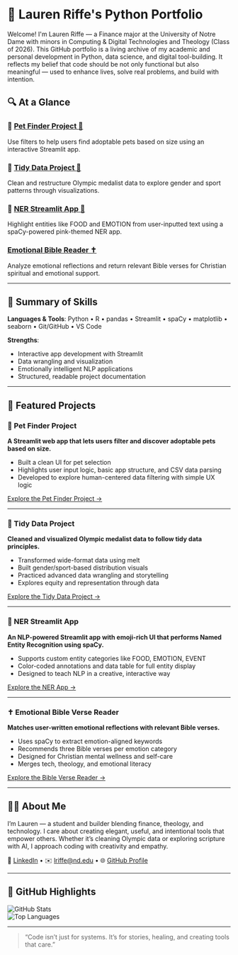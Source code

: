 # 💼 Lauren Riffe's Python Portfolio

Welcome! I'm Lauren Riffe — a Finance major at the University of Notre Dame with minors in Computing & Digital Technologies and Theology (Class of 2026). This GitHub portfolio is a living archive of my academic and personal development in Python, data science, and digital tool-building. It reflects my belief that code should be not only functional but also meaningful — used to enhance lives, solve real problems, and build with intention.

## 🔍 At a Glance

### 🐾 [Pet Finder Project 🐾](#-pet-finder-project)   
Use filters to help users find adoptable pets based on size using an interactive Streamlit app.

### 🧹 [Tidy Data Project 🧹](#-tidy-data-project)  
Clean and restructure Olympic medalist data to explore gender and sport patterns through visualizations.

### 💖 [NER Streamlit App 💖](#-ner-streamlit-app) 
Highlight entities like FOOD and EMOTION from user-inputted text using a spaCy-powered pink-themed NER app.

### [Emotional Bible Reader ✝️](#-emotional-bible-verse-reader)
Analyze emotional reflections and return relevant Bible verses for Christian spiritual and emotional support.

---

## 📅 Summary of Skills

**Languages & Tools**: Python • R • pandas • Streamlit • spaCy • matplotlib • seaborn • Git/GitHub • VS Code

**Strengths**:
- Interactive app development with Streamlit
- Data wrangling and visualization
- Emotionally intelligent NLP applications
- Structured, readable project documentation

---

## 📄 Featured Projects

### 🐾 Pet Finder Project  
**A Streamlit web app that lets users filter and discover adoptable pets based on size.**
- Built a clean UI for pet selection
- Highlights user input logic, basic app structure, and CSV data parsing
- Developed to explore human-centered data filtering with simple UX logic

[Explore the Pet Finder Project →](https://github.com/laurenriffe/Riffe-Python-Portfolio/tree/main/basic_streamlit_app)

---

### 🧹 Tidy Data Project  
**Cleaned and visualized Olympic medalist data to follow tidy data principles.**
- Transformed wide-format data using melt
- Built gender/sport-based distribution visuals
- Practiced advanced data wrangling and storytelling
- Explores equity and representation through data

[Explore the Tidy Data Project →](https://github.com/laurenriffe/Riffe-Python-Portfolio/tree/main/TidyData-Project)

---

### 💖 NER Streamlit App  
**An NLP-powered Streamlit app with emoji-rich UI that performs Named Entity Recognition using spaCy.**
- Supports custom entity categories like FOOD, EMOTION, EVENT
- Color-coded annotations and data table for full entity display
- Designed to teach NLP in a creative, interactive way

[Explore the NER App →](https://github.com/laurenriffe/Riffe-Python-Portfolio/tree/main/NERStreamlitApp)

---

### ✝️ Emotional Bible Verse Reader  
**Matches user-written emotional reflections with relevant Bible verses.**
- Uses spaCy to extract emotion-aligned keywords
- Recommends three Bible verses per emotion category
- Designed for Christian mental wellness and self-care
- Merges tech, theology, and emotional literacy

[Explore the Bible Verse Reader →](https://github.com/laurenriffe/Riffe-Python-Portfolio/tree/main/StreamlitAppFinal)

---

## 🙋‍♀️ About Me

I’m Lauren — a student and builder blending finance, theology, and technology. I care about creating elegant, useful, and intentional tools that empower others. Whether it’s cleaning Olympic data or exploring scripture with AI, I approach coding with creativity and empathy.

🔗 [LinkedIn](https://www.linkedin.com/in/lauren-riffe) • ✉️ lriffe@nd.edu • 🌐 [GitHub Profile](https://github.com/laurenriffe)

---

## 🌟 GitHub Highlights

![GitHub Stats](https://github-readme-stats.vercel.app/api?username=laurenriffe&show_icons=true&theme=default)  
![Top Languages](https://github-readme-stats.vercel.app/api/top-langs/?username=laurenriffe&layout=compact&theme=default)

---

> “Code isn’t just for systems. It’s for stories, healing, and creating tools that care.”
